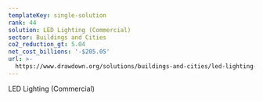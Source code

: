 ```yaml
---
templateKey: single-solution
rank: 44
solution: LED Lighting (Commercial)
sector: Buildings and Cities
co2_reduction_gt: 5.04
net_cost_billions: '-$205.05'
url: >-
  https://www.drawdown.org/solutions/buildings-and-cities/led-lighting-commercial
---
```


LED Lighting (Commercial)